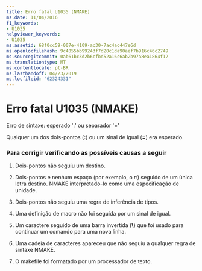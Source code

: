 ```yaml
---
title: Erro fatal U1035 (NMAKE)
ms.date: 11/04/2016
f1_keywords:
- U1035
helpviewer_keywords:
- U1035
ms.assetid: 68f0cc59-007e-4109-ac30-7ac4ac447e6d
ms.openlocfilehash: 9c4055bb99243f7d20c1da90aef7b916c46c2749
ms.sourcegitcommit: 0ab61bc3d2b6cfbd52a16c6ab2b97a8ea1864f12
ms.translationtype: MT
ms.contentlocale: pt-BR
ms.lasthandoff: 04/23/2019
ms.locfileid: "62324331"
---
```

# <a name="nmake-fatal-error-u1035"></a>Erro fatal U1035 (NMAKE)

Erro de sintaxe: esperado ':' ou separador '='

Qualquer um dos dois-pontos (**:**) ou um sinal de igual (**=**) era esperado.

### <a name="to-fix-by-checking-the-following-possible-causes"></a>Para corrigir verificando as possíveis causas a seguir

1. Dois-pontos não seguiu um destino.

1. Dois-pontos e nenhum espaço (por exemplo, o r:) seguido de um única letra destino. NMAKE interpretado-lo como uma especificação de unidade.

1. Dois-pontos não seguiu uma regra de inferência de tipos.

1. Uma definição de macro não foi seguida por um sinal de igual.

1. Um caractere seguido de uma barra invertida (**\\**) que foi usado para continuar um comando para uma nova linha.

1. Uma cadeia de caracteres apareceu que não seguiu a qualquer regra de sintaxe NMAKE.

1. O makefile foi formatado por um processador de texto.